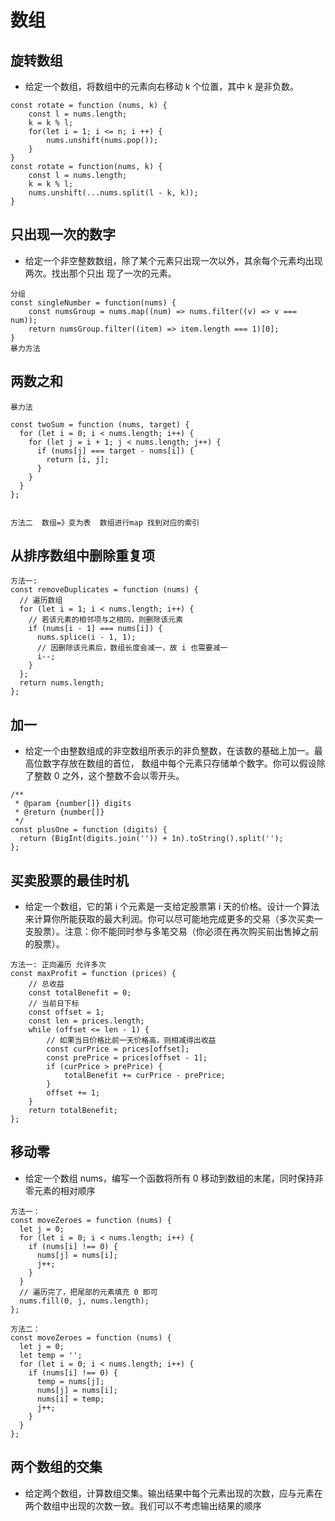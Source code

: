 # 数组

## 旋转数组

- 给定一个数组，将数组中的元素向右移动 k 个位置，其中 k 是非负数。

```
const rotate = function (nums, k) {
    const l = nums.length;
    k = k % l;
    for(let i = 1; i <= n; i ++) {
        nums.unshift(nums.pop());
    }
}
const rotate = function(nums, k) {
    const l = nums.length;
    k = k % l;
    nums.unshift(...nums.split(l - k, k));
}
```

## 只出现一次的数字

- 给定一个非空整数数组，除了某个元素只出现一次以外，其余每个元素均出现两次。找出那个只出 现了一次的元素。

```
分组
const singleNumber = function(nums) {
    const numsGroup = nums.map((num) => nums.filter((v) => v === num));
    return numsGroup.filter((item) => item.length === 1)[0];
}
暴力方法
```

## 两数之和

```
暴力法

const twoSum = function (nums, target) {
  for (let i = 0; i < nums.length; i++) {
    for (let j = i + 1; j < nums.length; j++) {
      if (nums[j] === target - nums[i]) {
        return [i, j];
      }
    }
  }
};


方法二  数组=》变为表  数组进行map 找到对应的索引

```

## 从排序数组中删除重复项

```
方法一:
const removeDuplicates = function (nums) {
  // 遍历数组
  for (let i = 1; i < nums.length; i++) {
    // 若该元素的相邻项与之相同，则删除该元素
    if (nums[i - 1] === nums[i]) {
      nums.splice(i - 1, 1);
      // 因删除该元素后，数组长度会减一，故 i 也需要减一
      i--;
    }
  };
  return nums.length;
};
```

## 加一

- 给定一个由整数组成的非空数组所表示的非负整数，在该数的基础上加一。最高位数字存放在数组的首位， 数组中每个元素只存储单个数字。你可以假设除了整数 0 之外，这个整数不会以零开头。

```
/**
 * @param {number[]} digits
 * @return {number[]}
 */
const plusOne = function (digits) {
  return (BigInt(digits.join('')) + 1n).toString().split('');
};
```

## 买卖股票的最佳时机

- 给定一个数组，它的第 i 个元素是一支给定股票第 i 天的价格。设计一个算法来计算你所能获取的最大利润。你可以尽可能地完成更多的交易（多次买卖一支股票）。注意：你不能同时参与多笔交易（你必须在再次购买前出售掉之前的股票）。

```
方法一: 正向遍历 允许多次
const maxProfit = function (prices) {
    // 总收益
    const totalBenefit = 0;
    // 当前日下标
    const offset = 1;
    const len = prices.length;
    while (offset <= len - 1) {
        // 如果当日价格比前一天价格高，则相减得出收益
        const curPrice = prices[offset];
        const prePrice = prices[offset - 1];
        if (curPrice > prePrice) {
            totalBenefit += curPrice - prePrice;
        }
        offset += 1;
    }
    return totalBenefit;
};
```

## 移动零

- 给定一个数组 nums，编写一个函数将所有 0 移动到数组的末尾，同时保持非零元素的相对顺序

```
方法一：
const moveZeroes = function (nums) {
  let j = 0;
  for (let i = 0; i < nums.length; i++) {
    if (nums[i] !== 0) {
      nums[j] = nums[i];
      j++;
    }
  }
  // 遍历完了，把尾部的元素填充 0 即可
  nums.fill(0, j, nums.length);
};

方法二：
const moveZeroes = function (nums) {
  let j = 0;
  let temp = '';
  for (let i = 0; i < nums.length; i++) {
    if (nums[i] !== 0) {
      temp = nums[j];
      nums[j] = nums[i];
      nums[i] = temp;
      j++;
    }
  }
};

```

## 两个数组的交集

- 给定两个数组，计算数组交集。输出结果中每个元素出现的次数，应与元素在两个数组中出现的次数一致。我们可以不考虑输出结果的顺序
